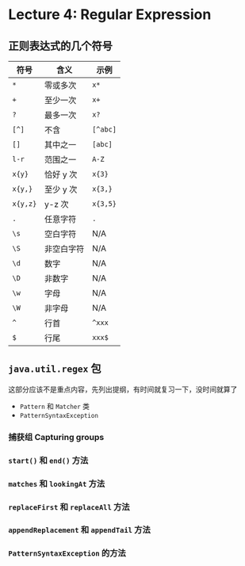 
Lecture 4: Regular Expression
=============================


正则表达式的几个符号
----------




| 符号 | 含义 | 示例 |
| --- | --- | --- |
| `*` | 零或多次 | `x*` |
| `+` | 至少一次 | `x+` |
| `?` | 最多一次 | `x?` |
| `[^]` | 不含 | `[^abc]` |
| `[]` | 其中之一 | `[abc]` |
| `l-r` | 范围之一 | `A-Z` |
| `x{y}` | 恰好 y 次 | `x{3}` |
| `x{y,}` | 至少 y 次 | `x{3,}` |
| `x{y,z}` | y\-z 次 | `x{3,5}` |
| `.` | 任意字符 | `.` |
| `\s` | 空白字符 | N/A |
| `\S` | 非空白字符 | N/A |
| `\d` | 数字 | N/A |
| `\D` | 非数字 | N/A |
| `\w` | 字母 | N/A |
| `\W` | 非字母 | N/A |
| `^` | 行首 | `^xxx` |
| `$` | 行尾 | `xxx$` |


`java.util.regex` 包
-------------------


这部分应该不是重点内容，先列出提纲，有时间就复习一下，没时间就算了


* `Pattern` 和 `Matcher` 类
* `PatternSyntaxException`


### 捕获组 Capturing groups


### `start()` 和 `end()` 方法


### `matches` 和 `lookingAt` 方法


### `replaceFirst` 和 `replaceAll` 方法


### `appendReplacement` 和 `appendTail` 方法


### `PatternSyntaxException` 的方法


